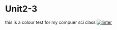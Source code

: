 # Unit2-3
this is a colour test for my compuer sci class
 [![linter](https://github.com/ILoganGrantI/Unit2-3/workflows/linter/badge.svg)](https://github.com/marketplace/actions/super-linter)
 
